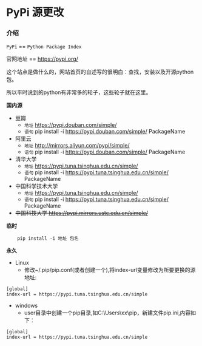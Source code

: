 # PyPi 源更改

### 介绍
``PyPi`` == ``Python Package Index``

官网地址 == https://pypi.org/

这个站点是做什么的，网站首页的自述写的很明白：查找，安装以及开源python包。

所以平时说到的python有非常多的轮子，这些轮子就在这里。

**国内源**

+ 豆瓣
    + ``地址`` https://pypi.douban.com/simple/ 
    + ``语句`` pip install -i  https://pypi.douban.com/simple/ PackageName
+ 阿里云 
    + ``地址`` http://mirrors.aliyun.com/pypi/simple/
    + ``语句`` pip install -i  https://pypi.douban.com/simple/ PackageName
+ 清华大学 
    + ``地址`` https://pypi.tuna.tsinghua.edu.cn/simple/
    + ``语句`` pip install -i  https://pypi.tuna.tsinghua.edu.cn/simple/ PackageName
+ 中国科学技术大学 
    + ``地址`` https://pypi.tuna.tsinghua.edu.cn/simple/
    + ``语句`` pip install -i  https://pypi.tuna.tsinghua.edu.cn/simple/ PackageName
 + ~~中国科技大学 https://pypi.mirrors.ustc.edu.cn/simple/~~

**临时**
```Shell
    pip install -i 地址 包名
```
    
**永久**
+ Linux
    + 修改~/.pip/pip.conf(或者创建一个),将index-url变量修改为所要更换的源地址:

```Shell
[global]
index-url = https://pypi.tuna.tsinghua.edu.cn/simple
```

+ windows
    + user目录中创建一个pip目录,如C:\Users\xx\pip，新建文件pip.ini,内容如下：
    
```Shell
[global]
index-url = https://pypi.tuna.tsinghua.edu.cn/simple
```

 



